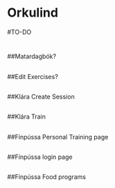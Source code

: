 # Orkulind
#TO-DO
#
##Matardagbók?
##
##Edit Exercises?
##
##Klára Create Session
##
##Klára Train
##
##Fínpússa Personal Training page
##
##Fínpússa login page
##
##Fínpússa Food programs
##
##
##
##
##
##